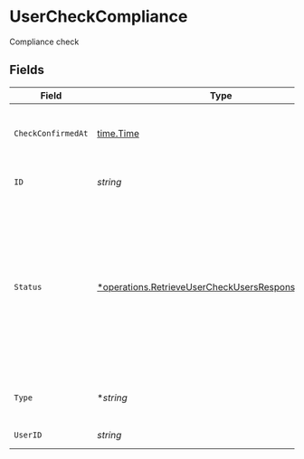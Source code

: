 # UserCheckCompliance

Compliance check


## Fields

| Field                                                                                                                                                       | Type                                                                                                                                                        | Required                                                                                                                                                    | Description                                                                                                                                                 |
| ----------------------------------------------------------------------------------------------------------------------------------------------------------- | ----------------------------------------------------------------------------------------------------------------------------------------------------------- | ----------------------------------------------------------------------------------------------------------------------------------------------------------- | ----------------------------------------------------------------------------------------------------------------------------------------------------------- |
| `CheckConfirmedAt`                                                                                                                                          | [time.Time](https://pkg.go.dev/time#Time)                                                                                                                   | :heavy_check_mark:                                                                                                                                          | Completion date and time of the COMPLIANCE check.                                                                                                           |
| `ID`                                                                                                                                                        | *string*                                                                                                                                                    | :heavy_check_mark:                                                                                                                                          | User Check unique identifier.                                                                                                                               |
| `Status`                                                                                                                                                    | [*operations.RetrieveUserCheckUsersResponse200Status](../../../pkg/models/operations/retrieveusercheckusersresponse200status.md)                            | :heavy_minus_sign:                                                                                                                                          | Final status of the COMPLIANCE check.<br/>* IN_PROGRESS - Compliance check is in progress<br/>* PASSED - Compliance check passed<br/>* FAILED - Compliance check failed |
| `Type`                                                                                                                                                      | **string*                                                                                                                                                   | :heavy_minus_sign:                                                                                                                                          | The type of check must be COMPLIANCE.                                                                                                                       |
| `UserID`                                                                                                                                                    | *string*                                                                                                                                                    | :heavy_check_mark:                                                                                                                                          | User unique identifier.                                                                                                                                     |